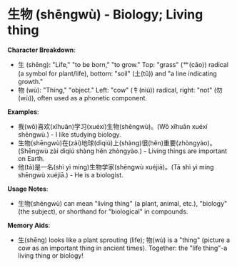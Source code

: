 # **生物 (shēngwù) - Biology; Living thing**

**Character Breakdown**:  
- 生 (shēng): "Life," "to be born," "to grow." Top: "grass" (艹(cǎo)) radical (a symbol for plant/life), bottom: "soil" (土(tǔ)) and "a line indicating growth."  
- 物 (wù): "Thing," "object." Left: "cow" (牜(niú)) radical, right: "not" (勿(wù)), often used as a phonetic component.

**Examples**:  
- 我(wǒ)喜欢(xǐhuān)学习(xuéxí)生物(shēngwù)。(Wǒ xǐhuān xuéxí shēngwù.) - I like studying biology.  
- 生物(shēngwù)在(zài)地球(dìqiú)上(shàng)很(hěn)重要(zhòngyào)。(Shēngwù zài dìqiú shàng hěn zhòngyào.) - Living things are important on Earth.  
- 他(tā)是一名(shì yì míng)生物学家(shēngwù xuéjiā)。(Tā shì yì míng shēngwù xuéjiā.) - He is a biologist.

**Usage Notes**:  
- 生物(shēngwù) can mean "living thing" (a plant, animal, etc.), "biology" (the subject), or shorthand for "biological" in compounds.

**Memory Aids**:  
- 生(shēng) looks like a plant sprouting (life); 物(wù) is a "thing" (picture a cow as an important thing in ancient times). Together: the "life thing"-a living thing or biology!